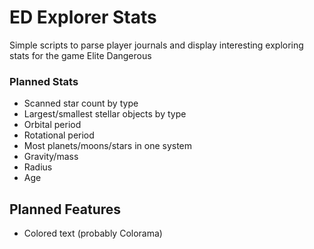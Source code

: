 # ED Explorer Stats

Simple scripts to parse player journals and display interesting exploring stats for the game Elite Dangerous

### Planned Stats
* Scanned star count by type
* Largest/smallest stellar objects by type
* Orbital period
* Rotational period
* Most planets/moons/stars in one system
* Gravity/mass
* Radius
* Age

## Planned Features
* Colored text (probably Colorama)